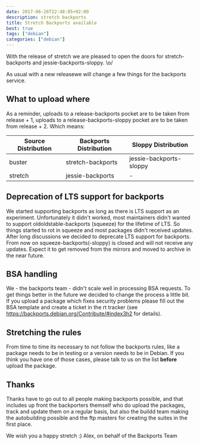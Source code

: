 ```yaml
---
date: 2017-06-26T22:48:05+02:00
description: stretch backports
title: Stretch Backports available
best: true
tags: ["debian"]
categories: ["debian"]
---
```


 With the release of stretch we are pleased to open the doors
for stretch-backports and jessie-backports-sloppy. \o/

As usual with a new releasewe will change a few things for 
the backports service. 

## What to upload where ##

 As a reminder, uploads to a release-backports pocket are to be taken
from release + 1, uploads to a release-backports-sloppy pocket are to be
taken from release + 2.  Which means:

 Source Distribution | Backports Distribution | Sloppy Distribution
---------------------|------------------------|------------------------
 buster             | stretch-backports       | jessie-backports-sloppy
 stretch            | jessie-backports        | - 

## Deprecation of LTS support for backports ##

We started supporting backports as long as there is LTS support as an 
experiment. Unfortunately it didn't worked, most maintainers didn't 
wanted to support oldoldstable-backports (squeeze) for the lifetime
of LTS. So things started to rot in squeeze and most packages didn't
received updates. After long discussions we decided to deprecate LTS 
support for backports. From now on squeeze-backports(-sloppy) is closed
and will not receive any updates. Expect it to get removed from the
mirrors and moved to archive in the near future.

## BSA handling ##

We - the backports team - didn't scale well in processing BSA requests.
To get things better in the future we decided to change the process a
little bit. If you upload a package which fixes security problems
please fill out the BSA template and create a ticket in the rt tracker
(see https://backports.debian.org/Contribute/#index3h2 for details).

## Stretching the rules ##

From time to time its necessary to not follow the backports rules, like
a package needs to be in testing or a version needs to be in Debian. 
If you think you have one of those cases, please talk to us on the list **before** upload the package.

## Thanks ##

 Thanks have to go out to all people making backports possible, and that
includes up front the backporters themself who do upload the packages,
track and update them on a regular basis, but also the buildd team
making the autobuilding possible and the ftp masters for creating the
suites in the first place.

 We wish you a happy stretch :)
Alex, on behalf of the Backports Team
